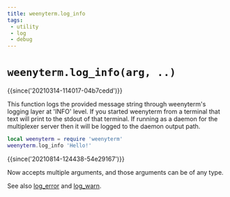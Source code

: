 ```yaml
---
title: weenyterm.log_info
tags:
 - utility
 - log
 - debug
---
```

# `weenyterm.log_info(arg, ..)`

{{since('20210314-114017-04b7cedd')}}

This function logs the provided message string through weenyterm's logging layer
at 'INFO' level.  If you started weenyterm from a terminal that text will print
to the stdout of that terminal.  If running as a daemon for the multiplexer
server then it will be logged to the daemon output path.

```lua
local weenyterm = require 'weenyterm'
weenyterm.log_info 'Hello!'
```

{{since('20210814-124438-54e29167')}}

Now accepts multiple arguments, and those arguments can be of any type.


See also [log_error](log_error.md) and [log_warn](log_warn.md).

